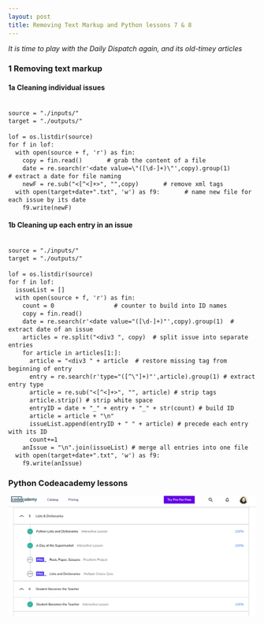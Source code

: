 ```yaml
---
layout: post
title: Removing Text Markup and Python lessons 7 & 8
---
```


_It is time to play with the Daily Dispatch again, and its old-timey articles_
  
    
### 1 Removing text markup

#### 1a Cleaning individual issues

```import re, os

source = "./inputs/"
target = "./outputs/"

lof = os.listdir(source)
for f in lof:
  with open(source + f, 'r') as fin:
    copy = fin.read()       # grab the content of a file
    date = re.search(r'<date value=\"([\d-]+)\"',copy).group(1)       # extract a date for file naming
    newF = re.sub("<[^<]+>", "",copy)       # remove xml tags
  with open(target+date+".txt", 'w') as f9:       # name new file for each issue by its date
    f9.write(newF)
 ```
#### 1b Cleaning up each entry in an issue

```import re, os

source = "./inputs/"
target = "./outputs/"

lof = os.listdir(source)
for f in lof:
  issueList = []
  with open(source + f, 'r') as fin:
    count = 0                 # counter to build into ID names
    copy = fin.read()
    date = re.search(r'<date value="([\d-]+)"',copy).group(1)  # extract date of an issue
    articles = re.split("<div3 ", copy)  # split issue into separate entries
    for article in articles[1:]:
      article = "<div3 " + article  # restore missing tag from beginning of entry
      entry = re.search(r'type="([^\"]+)"',article).group(1) # extract entry type
      article = re.sub("<[^<]+>", "", article) # strip tags
      article.strip() # strip white space
      entryID = date + "_" + entry + "_" + str(count) # build ID
      article = article + "\n"
      issueList.append(entryID + " " + article) # precede each entry with its ID
      count+=1
    anIssue = "\n".join(issueList) # merge all entries into one file
  with open(target+date+".txt", 'w') as f9:
    f9.write(anIssue)
 ```
  
### Python Codeacademy lessons
  
![](https://raw.githubusercontent.com/aliavahed/aliavahed.github.io/master/img/python3.png)
